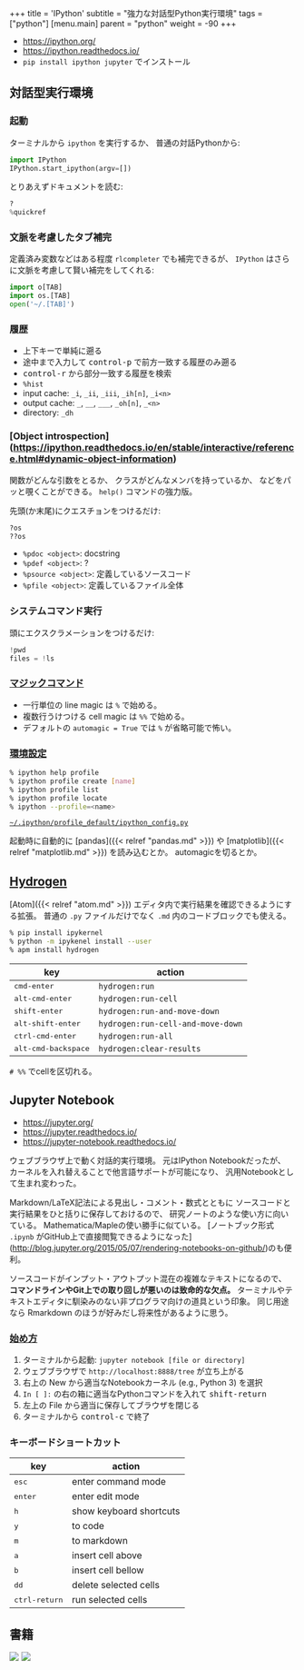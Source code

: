 +++
title = 'IPython'
subtitle = "強力な対話型Python実行環境"
tags = ["python"]
[menu.main]
  parent = "python"
  weight = -90
+++

- <https://ipython.org/>
- <https://ipython.readthedocs.io/>
- `pip install ipython jupyter` でインストール

## 対話型実行環境

### 起動

ターミナルから `ipython` を実行するか、
普通の対話Pythonから:
```py
import IPython
IPython.start_ipython(argv=[])
```

とりあえずドキュメントを読む:
```py
?
%quickref
```

### 文脈を考慮したタブ補完

定義済み変数などはある程度 `rlcompleter` でも補完できるが、
`IPython` はさらに文脈を考慮して賢い補完をしてくれる:
```py
import o[TAB]
import os.[TAB]
open('~/.[TAB]')
```

### 履歴

-   上下キーで単純に遡る
-   途中まで入力して <kbd>control-p</kbd> で前方一致する履歴のみ遡る
-   <kbd>control-r</kbd> から部分一致する履歴を検索
-   `%hist`
-   input cache: `_i`, `_ii`, `_iii`, `_ih[n]`, `_i<n>`
-   output cache: `_`, `__`, `___`, `_oh[n]`, `_<n>`
-   directory: `_dh`

### [Object introspection] (https://ipython.readthedocs.io/en/stable/interactive/reference.html#dynamic-object-information)

関数がどんな引数をとるか、
クラスがどんなメンバを持っているか、
などをパッと覗くことができる。
`help()` コマンドの強力版。

先頭(か末尾)にクエスチョンをつけるだけ:
```py
?os
??os
```

-   `%pdoc <object>`: docstring
-   `%pdef <object>`: ?
-   `%psource <object>`: 定義しているソースコード
-   `%pfile <object>`: 定義しているファイル全体

### システムコマンド実行

頭にエクスクラメーションをつけるだけ:
```py
!pwd
files = !ls
```

### [マジックコマンド](https://ipython.readthedocs.io/en/stable/interactive/magics.html)

- 一行単位の line magic は `%` で始める。
- 複数行うけつける cell magic は `%%` で始める。
- デフォルトの `automagic = True` では `%` が省略可能で怖い。

### [環境設定](http://ipython.readthedocs.io/en/stable/config/intro.html)

```sh
% ipython help profile
% ipython profile create [name]
% ipython profile list
% ipython profile locate
% ipython --profile=<name>
```

[`~/.ipython/profile_default/ipython_config.py`](https://github.com/heavywatal/dotfiles/blob/master/.ipython/profile_default/ipython_config.py)

起動時に自動的に
[pandas]({{< relref "pandas.md" >}}) や
[matplotlib]({{< relref "matplotlib.md" >}})
を読み込むとか。
automagicを切るとか。


## [Hydrogen](https://atom.io/packages/hydrogen)

[Atom]({{< relref "atom.md" >}}) エディタ内で実行結果を確認できるようにする拡張。
普通の `.py` ファイルだけでなく `.md` 内のコードブロックでも使える。

```sh
% pip install ipykernel
% python -m ipykenel install --user
% apm install hydrogen
```

key                          | action
---------------------------- | ----
<kbd>cmd-enter</kbd>         | `hydrogen:run`
<kbd>alt-cmd-enter</kbd>     | `hydrogen:run-cell`
<kbd>shift-enter</kbd>       | `hydrogen:run-and-move-down`
<kbd>alt-shift-enter</kbd>   | `hydrogen:run-cell-and-move-down`
<kbd>ctrl-cmd-enter</kbd>    | `hydrogen:run-all`
<kbd>alt-cmd-backspace</kbd> | `hydrogen:clear-results`

`# %%` でcellを区切れる。


## Jupyter Notebook

- <https://jupyter.org/>
- <https://jupyter.readthedocs.io/>
- <https://jupyter-notebook.readthedocs.io/>

ウェブブラウザ上で動く対話的実行環境。
元はIPython Notebookだったが、
カーネルを入れ替えることで他言語サポートが可能になり、
汎用Notebookとして生まれ変わった。

Markdown/LaTeX記法による見出し・コメント・数式とともに
ソースコードと実行結果をひと括りに保存しておけるので、
研究ノートのような使い方に向いている。
Mathematica/Mapleの使い勝手に似ている。
[ノートブック形式 `.ipynb` がGitHub上で直接閲覧できるようになった]
(http://blog.jupyter.org/2015/05/07/rendering-notebooks-on-github/)のも便利。

ソースコードがインプット・アウトプット混在の複雑なテキストになるので、
**コマンドラインやGit上での取り回しが悪いのは致命的な欠点。**
ターミナルやテキストエディタに馴染みのない非プログラマ向けの道具という印象。
同じ用途なら Rmarkdown のほうが好みだし将来性があるように思う。


### [始め方](https://jupyter-notebook.readthedocs.io/en/stable/examples/Notebook/Notebook%20Basics.html)

1.  ターミナルから起動: `jupyter notebook [file or directory]`
1.  ウェブブラウザで `http://localhost:8888/tree` が立ち上がる
1.  右上の New から適当なNotebookカーネル
    (e.g., Python 3) を選択
1.  `In [ ]:` の右の箱に適当なPythonコマンドを入れて
    <kbd>shift-return</kbd>
1.  左上の File から適当に保存してブラウザを閉じる
1.  ターミナルから <kbd>control-c</kbd> で終了


### キーボードショートカット

key                     | action
----------------------- | ----
<kbd>esc</kbd>          | enter command mode
<kbd>enter</kbd>        | enter edit mode
<kbd>h</kbd>            | show keyboard shortcuts
<kbd>y</kbd>            | to code
<kbd>m</kbd>            | to markdown
<kbd>a</kbd>            | insert cell above
<kbd>b</kbd>            | insert cell bellow
<kbd>dd</kbd>           | delete selected cells
<kbd>ctrl-return</kbd>  | run selected cells


## 書籍

<a href="https://www.amazon.co.jp/dp/479738946X/ref=as_li_ss_il?ie=UTF8&qid=1485612008&sr=8-6&keywords=python&linkCode=li3&tag=heavywatal-22&linkId=5ea5e48ecc83b9439f21406b6f57c062" target="_blank"><img border="0" src="//ws-fe.amazon-adsystem.com/widgets/q?_encoding=UTF8&ASIN=479738946X&Format=_SL250_&ID=AsinImage&MarketPlace=JP&ServiceVersion=20070822&WS=1&tag=heavywatal-22" ></a><img src="https://ir-jp.amazon-adsystem.com/e/ir?t=heavywatal-22&l=li3&o=9&a=479738946X" width="1" height="1" border="0" alt="" style="border:none !important; margin:0px !important;" />
<a href="https://www.amazon.co.jp/IPython%E3%83%87%E3%83%BC%E3%82%BF%E3%82%B5%E3%82%A4%E3%82%A8%E3%83%B3%E3%82%B9%E3%82%AF%E3%83%83%E3%82%AF%E3%83%96%E3%83%83%E3%82%AF-%E5%AF%BE%E8%A9%B1%E5%9E%8B%E3%82%B3%E3%83%B3%E3%83%94%E3%83%A5%E3%83%BC%E3%83%86%E3%82%A3%E3%83%B3%E3%82%B0%E3%81%A8%E5%8F%AF%E8%A6%96%E5%8C%96%E3%81%AE%E3%81%9F%E3%82%81%E3%81%AE%E3%83%AC%E3%82%B7%E3%83%94%E9%9B%86-Cyrille-Rossant/dp/4873117488/ref=as_li_ss_il?_encoding=UTF8&psc=1&refRID=X16VFSS3W75RMTG7VGCH&linkCode=li3&tag=heavywatal-22&linkId=b79e2290571289b02621392257a4ac1c" target="_blank"><img border="0" src="//ws-fe.amazon-adsystem.com/widgets/q?_encoding=UTF8&ASIN=4873117488&Format=_SL250_&ID=AsinImage&MarketPlace=JP&ServiceVersion=20070822&WS=1&tag=heavywatal-22" ></a><img src="https://ir-jp.amazon-adsystem.com/e/ir?t=heavywatal-22&l=li3&o=9&a=4873117488" width="1" height="1" border="0" alt="" style="border:none !important; margin:0px !important;" />

